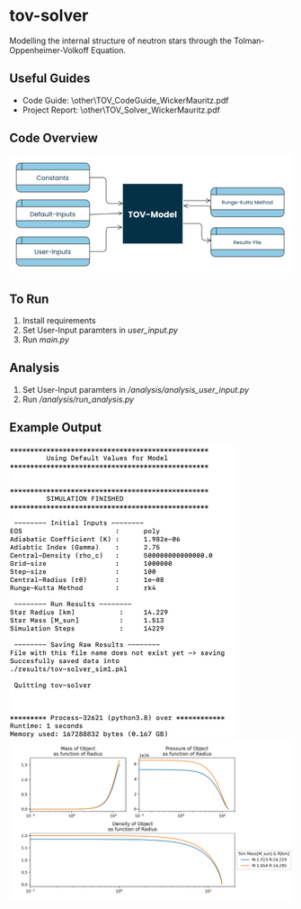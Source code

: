 # tov-solver
Modelling the internal structure of neutron stars through the Tolman-Oppenheimer-Volkoff Equation.

## Useful Guides
- Code Guide: \other\TOV_CodeGuide_WickerMauritz.pdf
- Project Report: \other\TOV_Solver_WickerMauritz.pdf

## Code Overview
<img src="other/high-level-overview.png" width = 700>

## To Run
1. Install requirements
2. Set User-Input paramters in *user_input.py*
3. Run *main.py*

## Analysis
1. Set User-Input paramters in */analysis/analysis_user_input.py*
2. Run */analysis/run_analysis.py*

## Example Output
<img src="other/terminal-output-SIM.png" width = 400>
<img src="other/examplerun-MPRhoProfiles2sims.png" width = 700>
